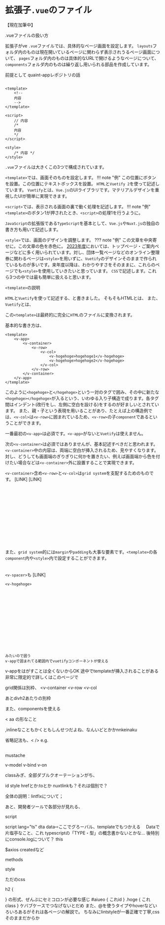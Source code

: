 # 拡張子`.vue`のファイル
【現在加筆中】



.vueファイルの扱い方

拡張子がve
`.vue`ファイルでは、具体的なページ画面を設定します。
`layouts`フォルダ内のものは現在開いているページに関わらず表示されうるページ画面について、
`pages`フォルダ内のものは具体的なURLで開けるようなページについて、
`components`フォルダ内のものは繰り返し用いられる部品を作成しています。

前提として
quaint-appレポジトリの話
``` vue

<template>
    <!--
    内容 
    -->
</template>

<script>
    // 内容
    /*
    内容
    */
</script>

<style>
    /* 内容 */
</style>

```

`.vue`ファイルは大きくこの3つで構成されています。

`<template>`では、画面そのものを設定します。
!!! note "例"
    この位置にボタンを設置。この位置にテキストボックスを設置。
`HTML`と`Vuetify 2`を使って記述しています。
`Vuetify`とは、`Vue.js`のUIライブラリです。マテリアルデザインを重視したUIが簡単に実現できます。

`<script>`では、表示される画面の裏で動く処理を記述します。
!!! note "例"
    `<template>`のボタン1が押されたとき、`<script>`の処理1を行うように。

`JavaScript`の拡張版である`TypeScript`を基本として、`Vue.js`や`Nuxt.js`の独自の書き方も用いて記述します。

`<style>`では、画面のデザインを調整します。
??? note "例"
    この文章を中央寄せに。この文章の色を赤色に。
[2023年度](2023.seiryofes.com)においては、トップページ・ご案内ページなどに多く用いられています。対し、団体一覧ページなどのオンライン整理券に関わるページは`<style>`を用いずに、`Vuetify`のデザインそのままで作られているものが多いです。来年度以降は、わかりやすさをそのままに、これらのページでも`<style>`を使用していきたいと思っています。
`CSS`で記述します。これら3つの中では最も簡単に扱えると思います。

`<template>`の説明

`HTML`と`Vuetify`を使って記述する、と書きました。
そもそもHTMLとは、
また、`Vuetify`とは、

この`<template>`は最終的に完全に`HTML`のファイルに変換されます。


基本的な書き方は、
```vue:template構造例.vue
<template>
    <v-app>
        <v-container>
            <v-row>
                <v-col>
                    <v-hogehoge>hogehoge1</v-hogehoge>
                    <v-hogehoge>hogehoge2</v-hogehoge>
                </v-col>
            </v-row>
        </v-container>
    </v-app>
</template>
```


このように`<hogehoge>`と`</hogehoge>`という一対のタグで囲み、その中に新たな`<hogehoge></hogehoge>`が入るという、いわゆる入り子構造で成ります。各タグ間はインデント(改行をし、左側に空白を設ける)をするのが好ましいとされています。
また、親・子という表現を用いることがあり、たとえば上の構造例では、`<v-col>`は`<v-row>`に囲まれているため、`<v-row>`の子`component`であるということができます。


一番最初の`<v-app>`は必須です。`<v-app>`がないと`Vuetify`は使えません。

次の`<v-container>`は必須ではありませんが、基本記述すべきだと思われます。`<v-container>`中の内容は、両端に空白が挿入されるため、見やすくなります。対し、どうしても画面端のぎりぎりに何かを置きたい、例えば画面端から色を付けたい場合などは`<v-container>`外に設置することで実現できます。

`<v-container>`含め`<v-row>`と`<v-col>`は`grid system`を支配するためのものです。
[LINK] [LINK]


<br><br><br><br><br><br><br><br><br><br><br>


また、`grid system`的には`margin`や`padding`も大事な要素です。`<template>`の各`component`内や`<style>`内で設定することができます。<br><br><br>
`<v-spacer>`も
[LINK]

`<v-hogehoge>`




<br><br><br><br><br><br><br><br><br><br><br>







<v-app>

    みたいので囲う
    v-appで囲まれてる範囲内でvuetifyコンポーネントが使える
v-appをはがすことは全くないからOK
    途中でtemplateが挿入されることがある非常に限定的で詳しくはこのページで


grid関係は別枠、
<v-container
<v-row
<v-col


あとdivh2あたりの別枠

また、componentsを使える


<<aa> aa </aa> の形なこと


<span>,inlineなこともかくともしんせつだよね、なんいどとかかnnkeinaku

<!--
のくだり
-->

省略記法も、< />
e.g.<br> <br /> <v-divider></v-divider>

mustache


v-model
v-bind
v-on

classみぎ、全部ダブルクオーテーションがち、

id
style
hrefとか:toとか
nuxtlinkも？それは個別で？

全体の説明：lintfixについて；


あと、開発者ツールで各部分が見れる、




script

script lang="ts"
dta data⇨ここでグろーバル、templateでもつかえる　
Dataで片塩亭なこと、これ
typescriptの「TYPE・型」の概念書かないとかな…
後特別にconsole.logについて？
this

$axios
createdなど

methods


style

ただのcss

h2 {

}
の形式、ぜんぶにセミコロンが必要な感じ
#aiueo {
    これid
}
.hoge {
    これclass
}
ケバブケースでつなげないとだめ
また、@を使うタイプやhoverなどいろいろあるがそれは各ページの解説で。
ちなみにlintstyleが一番正確で丁寧,cssそのままだからか




